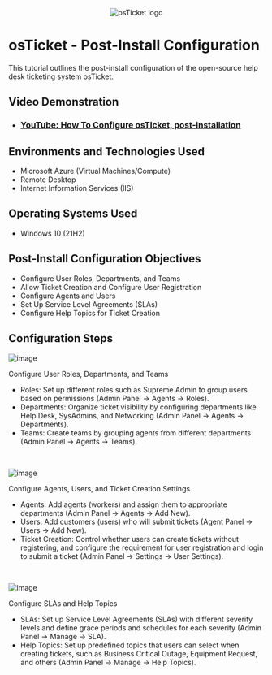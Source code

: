 <p align="center">
<img src="https://i.imgur.com/Clzj7Xs.png" alt="osTicket logo"/>
</p>

<h1>osTicket - Post-Install Configuration</h1>
This tutorial outlines the post-install configuration of the open-source help desk ticketing system osTicket.<br />


<h2>Video Demonstration</h2>

- ### [YouTube: How To Configure osTicket, post-installation](https://www.youtube.com)

<h2>Environments and Technologies Used</h2>

- Microsoft Azure (Virtual Machines/Compute)
- Remote Desktop
- Internet Information Services (IIS)

<h2>Operating Systems Used </h2>

- Windows 10</b> (21H2)

<h2>Post-Install Configuration Objectives</h2>

- Configure User Roles, Departments, and Teams
- Allow Ticket Creation and Configure User Registration
- Configure Agents and Users
- Set Up Service Level Agreements (SLAs)
- Configure Help Topics for Ticket Creation

<h2>Configuration Steps</h2>

![image](https://github.com/user-attachments/assets/19a69cdf-7942-4b51-b194-ece797eb80c2)


Configure User Roles, Departments, and Teams
  - Roles: Set up different roles such as Supreme Admin to group users based on permissions (Admin Panel → Agents → Roles).
  - Departments: Organize ticket visibility by configuring departments like Help Desk, SysAdmins, and Networking (Admin Panel → Agents → Departments).
  - Teams: Create teams by grouping agents from different departments (Admin Panel → Agents → Teams).
<br />

![image](https://github.com/user-attachments/assets/20245765-c69b-4188-94ad-3ead4dcaa4b0)

Configure Agents, Users, and Ticket Creation Settings
  - Agents: Add agents (workers) and assign them to appropriate departments (Admin Panel → Agents → Add New).
  - Users: Add customers (users) who will submit tickets (Agent Panel → Users → Add New).
  - Ticket Creation: Control whether users can create tickets without registering, and configure the requirement for user registration and login to submit a ticket (Admin Panel → Settings → User Settings).
<br />

![image](https://github.com/user-attachments/assets/07233261-b636-4648-9d58-7a8a762b1d31)

Configure SLAs and Help Topics
  - SLAs: Set up Service Level Agreements (SLAs) with different severity levels and define grace periods and schedules for each severity (Admin Panel → Manage → SLA).
  - Help Topics: Set up predefined topics that users can select when creating tickets, such as Business Critical Outage, Equipment Request, and others (Admin Panel → Manage → Help Topics).
<br />
